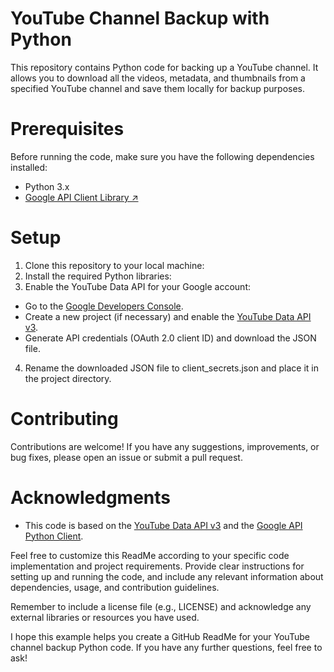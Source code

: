 # YouTube Channel Backup with Python
This repository contains Python code for backing up a YouTube channel. It allows you to download all the videos, metadata, and thumbnails from a specified YouTube channel and save them locally for backup purposes.

# Prerequisites
Before running the code, make sure you have the following dependencies installed:
* Python 3.x
* [Google API Client Library ↗](https://github.com/googleapis/google-api-python-client)

# Setup
1. Clone this repository to your local machine:
2. Install the required Python libraries:
3. Enable the YouTube Data API for your Google account:
* Go to the [Google Developers Console](https://console.cloud.google.com/apis/dashboard).
* Create a new project (if necessary) and enable the [YouTube Data API v3](https://console.cloud.google.com/marketplace/product/google/youtube.googleapis.com).
* Generate API credentials (OAuth 2.0 client ID) and download the JSON file.
4. Rename the downloaded JSON file to client_secrets.json and place it in the project directory.

# Contributing
Contributions are welcome! If you have any suggestions, improvements, or bug fixes, please open an issue or submit a pull request.

# Acknowledgments
* This code is based on the [YouTube Data API v3](https://developers.google.com/youtube/v3) and the [Google API Python Client](https://github.com/googleapis/google-api-python-client).
  
Feel free to customize this ReadMe according to your specific code implementation and project requirements. Provide clear instructions for setting up and running the code, and include any relevant information about dependencies, usage, and contribution guidelines.

Remember to include a license file (e.g., LICENSE) and acknowledge any external libraries or resources you have used.

I hope this example helps you create a GitHub ReadMe for your YouTube channel backup Python code. If you have any further questions, feel free to ask!
